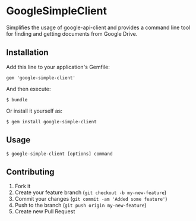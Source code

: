 # GoogleSimpleClient

Simplifies the usage of google-api-client and provides a command line tool for
finding and getting documents from Google Drive.


## Installation

Add this line to your application's Gemfile:

    gem 'google-simple-client'

And then execute:

    $ bundle

Or install it yourself as:

    $ gem install google-simple-client

## Usage

    $ google-simple-client [options] command 


## Contributing

1. Fork it
2. Create your feature branch (`git checkout -b my-new-feature`)
3. Commit your changes (`git commit -am 'Added some feature'`)
4. Push to the branch (`git push origin my-new-feature`)
5. Create new Pull Request
